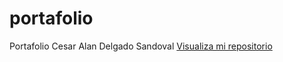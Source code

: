 # portafolio
Portafolio Cesar Alan Delgado Sandoval
<a href="https://cesar-alan-delgado-sandoval.github.io/encriptador/"> Visualiza mi repositorio</a>

